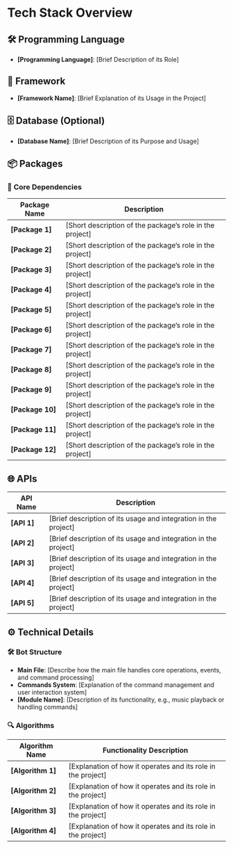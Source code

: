 # Tech Stack Overview

## 🛠️ **Programming Language**

- **[Programming Language]**: [Brief Description of its Role]

## 🧱 **Framework**

- **[Framework Name]**: [Brief Explanation of its Usage in the Project]

## 🗄️ **Database (Optional)**

- **[Database Name]**: [Brief Description of its Purpose and Usage]

## 📦 **Packages**

### 🔧 **Core Dependencies**

| Package Name                  | Description                                                        |
|-------------------------------|--------------------------------------------------------------------|
| **[Package 1]**               | [Short description of the package’s role in the project]           |
| **[Package 2]**               | [Short description of the package’s role in the project]           |
| **[Package 3]**               | [Short description of the package’s role in the project]           |
| **[Package 4]**               | [Short description of the package’s role in the project]           |
| **[Package 5]**               | [Short description of the package’s role in the project]           |
| **[Package 6]**               | [Short description of the package’s role in the project]           |
| **[Package 7]**               | [Short description of the package’s role in the project]           |
| **[Package 8]**               | [Short description of the package’s role in the project]           |
| **[Package 9]**               | [Short description of the package’s role in the project]           |
| **[Package 10]**              | [Short description of the package’s role in the project]           |
| **[Package 11]**              | [Short description of the package’s role in the project]           |
| **[Package 12]**              | [Short description of the package’s role in the project]           |

## 🌐 **APIs**

| API Name                       | Description                                                        |
|--------------------------------|--------------------------------------------------------------------|
| **[API 1]**                    | [Brief description of its usage and integration in the project]    |
| **[API 2]**                    | [Brief description of its usage and integration in the project]    |
| **[API 3]**                    | [Brief description of its usage and integration in the project]    |
| **[API 4]**                    | [Brief description of its usage and integration in the project]    |
| **[API 5]**                    | [Brief description of its usage and integration in the project]    |

## ⚙️ **Technical Details**

### 🛠️ **Bot Structure**

- **Main File**: [Describe how the main file handles core operations, events, and command processing]
- **Commands System**: [Explanation of the command management and user interaction system]
- **[Module Name]**: [Description of its functionality, e.g., music playback or handling commands]

### 🔍 **Algorithms**

| Algorithm Name                | Functionality Description                                            |
|-------------------------------|---------------------------------------------------------------------|
| **[Algorithm 1]**             | [Explanation of how it operates and its role in the project]        |
| **[Algorithm 2]**             | [Explanation of how it operates and its role in the project]        |
| **[Algorithm 3]**             | [Explanation of how it operates and its role in the project]        |
| **[Algorithm 4]**             | [Explanation of how it operates and its role in the project]        |
